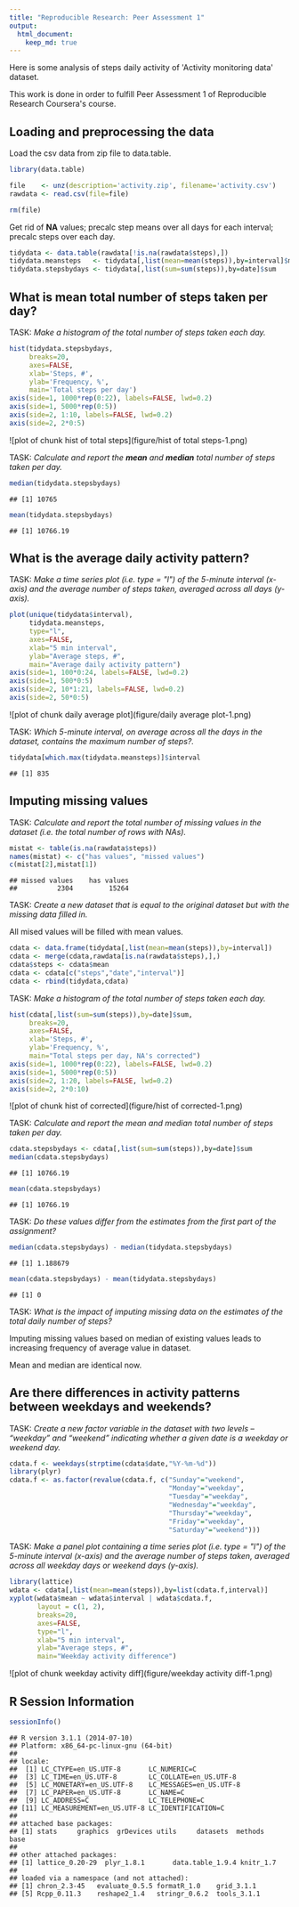 ```yaml
---
title: "Reproducible Research: Peer Assessment 1"
output:
  html_document:
    keep_md: true
---
```


Here is some analysis of steps daily activity of 'Activity monitoring data' dataset.

This work is done in order to fulfill Peer Assessment 1 of Reproducible Research Coursera's course.


## Loading and preprocessing the data


Load the csv data from zip file to data.table.

```r
library(data.table)

file    <- unz(description='activity.zip', filename='activity.csv')
rawdata <- read.csv(file=file)

rm(file)
```

Get rid of **NA** values; precalc step means over all days for each interval; precalc steps over each day.

```r
tidydata <- data.table(rawdata[!is.na(rawdata$steps),])
tidydata.meansteps   <- tidydata[,list(mean=mean(steps)),by=interval]$mean
tidydata.stepsbydays <- tidydata[,list(sum=sum(steps)),by=date]$sum
```


## What is mean total number of steps taken per day?


TASK: *Make a histogram of the total number of steps taken each day.*

```r
hist(tidydata.stepsbydays,
     breaks=20,
     axes=FALSE,
     xlab='Steps, #',
     ylab='Frequency, %',
     main='Total steps per day')
axis(side=1, 1000*rep(0:22), labels=FALSE, lwd=0.2)
axis(side=1, 5000*rep(0:5))
axis(side=2, 1:10, labels=FALSE, lwd=0.2)
axis(side=2, 2*0:5)
```

![plot of chunk hist of total steps](figure/hist of total steps-1.png) 

TASK: *Calculate and report the __mean__ and __median__ total number of steps taken per day.*

```r
median(tidydata.stepsbydays)
```

```
## [1] 10765
```

```r
mean(tidydata.stepsbydays)
```

```
## [1] 10766.19
```


## What is the average daily activity pattern?


TASK: *Make a time series plot (i.e. type = "l") of the 5-minute interval (x-axis) and the average number of steps taken, averaged across all days (y-axis).*

```r
plot(unique(tidydata$interval),
     tidydata.meansteps,
     type="l",
     axes=FALSE,
     xlab="5 min interval",
     ylab="Average steps, #",
     main="Average daily activity pattern")
axis(side=1, 100*0:24, labels=FALSE, lwd=0.2)
axis(side=1, 500*0:5)
axis(side=2, 10*1:21, labels=FALSE, lwd=0.2)
axis(side=2, 50*0:5)
```

![plot of chunk daily average plot](figure/daily average plot-1.png) 

TASK: *Which 5-minute interval, on average across all the days in the dataset, contains the maximum number of steps?.*

```r
tidydata[which.max(tidydata.meansteps)]$interval
```

```
## [1] 835
```


## Imputing missing values


TASK: *Calculate and report the total number of missing values in the dataset (i.e. the total number of rows with NAs).*

```r
mistat <- table(is.na(rawdata$steps))
names(mistat) <- c("has values", "missed values")
c(mistat[2],mistat[1])
```

```
## missed values    has values 
##          2304         15264
```

TASK: *Create a new dataset that is equal to the original dataset but with the missing data filled in.*

All mised values will be filled with mean values.

```r
cdata <- data.frame(tidydata[,list(mean=mean(steps)),by=interval])
cdata <- merge(cdata,rawdata[is.na(rawdata$steps),],)
cdata$steps <- cdata$mean
cdata <- cdata[c("steps","date","interval")]
cdata <- rbind(tidydata,cdata)
```

TASK: *Make a histogram of the total number of steps taken each day.*

```r
hist(cdata[,list(sum=sum(steps)),by=date]$sum,
     breaks=20,
     axes=FALSE,
     xlab='Steps, #',
     ylab='Frequency, %',
     main="Total steps per day, NA's corrected")
axis(side=1, 1000*rep(0:22), labels=FALSE, lwd=0.2)
axis(side=1, 5000*rep(0:5))
axis(side=2, 1:20, labels=FALSE, lwd=0.2)
axis(side=2, 2*0:10)
```

![plot of chunk hist of corrected](figure/hist of corrected-1.png) 

TASK: *Calculate and report the mean and median total number of steps taken per day.*

```r
cdata.stepsbydays <- cdata[,list(sum=sum(steps)),by=date]$sum
median(cdata.stepsbydays)
```

```
## [1] 10766.19
```

```r
mean(cdata.stepsbydays)
```

```
## [1] 10766.19
```

TASK: *Do these values differ from the estimates from the first part of the assignment?*

```r
median(cdata.stepsbydays) - median(tidydata.stepsbydays)
```

```
## [1] 1.188679
```

```r
mean(cdata.stepsbydays) - mean(tidydata.stepsbydays)
```

```
## [1] 0
```

TASK: *What is the impact of imputing missing data on the estimates of the total daily number of steps?*

Imputing missing values based on median of existing values leads to increasing frequency of average value in dataset.

Mean and median are identical now.


## Are there differences in activity patterns between weekdays and weekends?


TASK: *Create a new factor variable in the dataset with two levels – “weekday” and “weekend” indicating whether a given date is a weekday or weekend day.*

```r
cdata.f <- weekdays(strptime(cdata$date,"%Y-%m-%d"))
library(plyr)
cdata.f <- as.factor(revalue(cdata.f, c("Sunday"="weekend",
                                        "Monday"="weekday",
                                        "Tuesday"="weekday",
                                        "Wednesday"="weekday",
                                        "Thursday"="weekday",
                                        "Friday"="weekday",
                                        "Saturday"="weekend")))
```

TASK: *Make a panel plot containing a time series plot (i.e. type = "l") of the 5-minute interval (x-axis) and the average number of steps taken, averaged across all weekday days or weekend days (y-axis).*

```r
library(lattice)
wdata <- cdata[,list(mean=mean(steps)),by=list(cdata.f,interval)]
xyplot(wdata$mean ~ wdata$interval | wdata$cdata.f,
       layout = c(1, 2),
       breaks=20,
       axes=FALSE,
       type="l",
       xlab="5 min interval",
       ylab="Average steps, #",
       main="Weekday activity difference")
```

![plot of chunk weekday activity diff](figure/weekday activity diff-1.png) 


## R Session Information



```r
sessionInfo()
```

```
## R version 3.1.1 (2014-07-10)
## Platform: x86_64-pc-linux-gnu (64-bit)
## 
## locale:
##  [1] LC_CTYPE=en_US.UTF-8       LC_NUMERIC=C              
##  [3] LC_TIME=en_US.UTF-8        LC_COLLATE=en_US.UTF-8    
##  [5] LC_MONETARY=en_US.UTF-8    LC_MESSAGES=en_US.UTF-8   
##  [7] LC_PAPER=en_US.UTF-8       LC_NAME=C                 
##  [9] LC_ADDRESS=C               LC_TELEPHONE=C            
## [11] LC_MEASUREMENT=en_US.UTF-8 LC_IDENTIFICATION=C       
## 
## attached base packages:
## [1] stats     graphics  grDevices utils     datasets  methods   base     
## 
## other attached packages:
## [1] lattice_0.20-29  plyr_1.8.1       data.table_1.9.4 knitr_1.7       
## 
## loaded via a namespace (and not attached):
## [1] chron_2.3-45   evaluate_0.5.5 formatR_1.0    grid_3.1.1    
## [5] Rcpp_0.11.3    reshape2_1.4   stringr_0.6.2  tools_3.1.1
```
